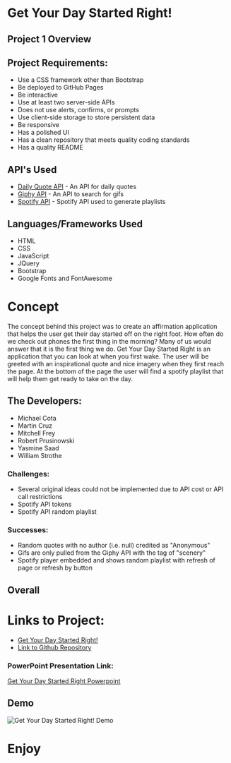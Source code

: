 # Get Your Day Started Right!


## Project 1 Overview


## Project Requirements:
* Use a CSS framework other than Bootstrap
* Be deployed to GitHub Pages
* Be interactive
* Use at least two server-side APIs
* Does not use alerts, confirms, or prompts
* Use client-side storage to store persistent data
* Be responsive
* Has a polished UI
* Has a clean repository that meets quality coding standards
* Has a quality README

## API's Used
* [Daily Quote API](https://type.fit/api/quotes) - An API for daily quotes
* [Giphy API](https://developers.giphy.com/docs/api) - An API to search for gifs
* [Spotify API](https://api.spotify.com/) - Spotify API used to generate playlists

## Languages/Frameworks Used
* HTML
* CSS
* JavaScript
* JQuery
* Bootstrap
* Google Fonts and FontAwesome

# Concept
The concept behind this project was to create an affirmation application that helps the user get their day started off on the right foot. How often do we check out phones the first thing in the morning? Many of us would answer that it is the first thing we do. Get Your Day Started Right is an application that you can look at when you first wake. The user will be greeted with an inspirational quote and nice imagery when they first reach the page. At the bottom of the page the user will find a spotify playlist that will help them get ready to take on the day.


## The Developers:
* Michael Cota
* Martin Cruz
* Mitchell Frey
* Robert Prusinowski
* Yasmine Saad
* William Strothe


### Challenges:
* Several original ideas could not be implemented due to API cost or API call restrictions
* Spotify API tokens
* Spotify API random playlist


### Successes:
* Random quotes with no author (i.e. null) credited as "Anonymous"
* Gifs are only pulled from the Giphy API with the tag of "scenery"
* Spotify player embedded and shows random playlist with refresh of page or refresh by button


## Overall


# Links to Project:
* [Get Your Day Started Right!](https://bobpruz.github.io/project1/)
* [Link to Github Repository](https://github.com/bobpruz/project1)

### PowerPoint Presentation Link:
[Get Your Day Started Right Powerpoint](https://docs.google.com/presentation/d/1c-yvi1clZj7Aj3d0e-bbTkhJKBltOKuIQBtKFgjuHh0/edit#slide=id.p)

## Demo
![Get Your Day Started Right! Demo](assets/images/Get%20Your%20Day%20Started.gif)

# Enjoy